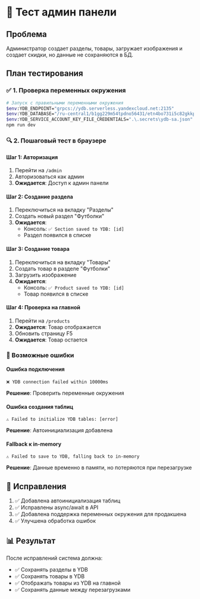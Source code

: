 # 🧪 Тест админ панели

## Проблема
Администратор создает разделы, товары, загружает изображения и создает скидки, но данные не сохраняются в БД.

## План тестирования

### ✅ 1. Проверка переменных окружения
```bash
# Запуск с правильными переменными окружения
$env:YDB_ENDPOINT="grpcs://ydb.serverless.yandexcloud.net:2135"
$env:YDB_DATABASE="/ru-central1/b1gg229m54tpdno56431/etn4bo731i5c82gkkppa"
$env:YDB_SERVICE_ACCOUNT_KEY_FILE_CREDENTIALS=".\.secrets\ydb-sa.json"
npm run dev
```

### 🔍 2. Пошаговый тест в браузере

#### Шаг 1: Авторизация
1. Перейти на `/admin`
2. Авторизоваться как админ
3. **Ожидается**: Доступ к админ панели

#### Шаг 2: Создание раздела
1. Переключиться на вкладку "Разделы"
2. Создать новый раздел "Футболки"
3. **Ожидается**: 
   - Консоль: `✅ Section saved to YDB: [id]`
   - Раздел появился в списке

#### Шаг 3: Создание товара
1. Переключиться на вкладку "Товары"
2. Создать товар в разделе "Футболки"
3. Загрузить изображение
4. **Ожидается**:
   - Консоль: `✅ Product saved to YDB: [id]`
   - Товар появился в списке

#### Шаг 4: Проверка на главной
1. Перейти на `/products`
2. **Ожидается**: Товар отображается
3. Обновить страницу F5
4. **Ожидается**: Товар остается

### 🚨 Возможные ошибки

#### Ошибка подключения
```
❌ YDB connection failed within 10000ms
```
**Решение**: Проверить переменные окружения

#### Ошибка создания таблиц
```
⚠️ Failed to initialize YDB tables: [error]
```
**Решение**: Автоинициализация добавлена

#### Fallback к in-memory
```
⚠️ Failed to save to YDB, falling back to in-memory
```
**Решение**: Данные временно в памяти, но потеряются при перезагрузке

## 🔧 Исправления

1. ✅ Добавлена автоинициализация таблиц
2. ✅ Исправлены async/await в API
3. ✅ Добавлена поддержка переменных окружения для продакшена
4. ✅ Улучшена обработка ошибок

## 📊 Результат

После исправлений система должна:
- ✅ Сохранять разделы в YDB
- ✅ Сохранять товары в YDB
- ✅ Отображать товары из YDB на главной
- ✅ Сохранять данные между перезагрузками